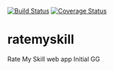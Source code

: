 [![Build Status](https://travis-ci.org/ratemyskill/ratemyskill.svg?branch=master)](https://travis-ci.org/ratemyskill/ratemyskill)
[![Coverage Status](https://coveralls.io/repos/ratemyskill/ratemyskill/badge.svg)](https://coveralls.io/r/ratemyskill/ratemyskill)

# ratemyskill
Rate My Skill web app
Initial GG
